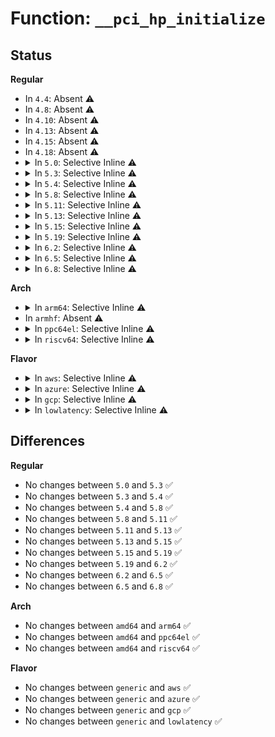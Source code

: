 # Function: <code>__pci_hp_initialize</code>

## Status
<b>Regular</b>
<ul>
<li>
In <code>4.4</code>: Absent ⚠️
</li>
<li>
In <code>4.8</code>: Absent ⚠️
</li>
<li>
In <code>4.10</code>: Absent ⚠️
</li>
<li>
In <code>4.13</code>: Absent ⚠️
</li>
<li>
In <code>4.15</code>: Absent ⚠️
</li>
<li>
In <code>4.18</code>: Absent ⚠️
</li>
<li>
<details>
<summary>In <code>5.0</code>: Selective Inline ⚠️</summary>

```c
int __pci_hp_initialize(struct hotplug_slot *slot, struct pci_bus *bus, int devnr, const char *name, struct module *owner, const char *mod_name);
```

**Collision:** Unique Global

**Inline:** Selective

**Transformation:** False

**Instances:**

```
In drivers/pci/hotplug/pci_hotplug_core.c (ffffffff8154e045)
Location: drivers/pci/hotplug/pci_hotplug_core.c:438
Inline: True
Inline callers:
  - drivers/pci/hotplug/pci_hotplug_core.c:__pci_hp_register
Direct callers:
  - drivers/pci/hotplug/pciehp_core.c:pciehp_probe
```
**Symbols:**

```
ffffffff8154d5e0-ffffffff8154d633: __pci_hp_initialize (STB_GLOBAL)
```
</details>
</li>
<li>
<details>
<summary>In <code>5.3</code>: Selective Inline ⚠️</summary>

```c
int __pci_hp_initialize(struct hotplug_slot *slot, struct pci_bus *bus, int devnr, const char *name, struct module *owner, const char *mod_name);
```

**Collision:** Unique Global

**Inline:** Selective

**Transformation:** False

**Instances:**

```
In drivers/pci/hotplug/pci_hotplug_core.c (ffffffff8157de65)
Location: drivers/pci/hotplug/pci_hotplug_core.c:438
Inline: True
Inline callers:
  - drivers/pci/hotplug/pci_hotplug_core.c:__pci_hp_register
Direct callers:
  - drivers/pci/hotplug/pciehp_core.c:pciehp_probe
```
**Symbols:**

```
ffffffff8157d420-ffffffff8157d473: __pci_hp_initialize (STB_GLOBAL)
```
</details>
</li>
<li>
<details>
<summary>In <code>5.4</code>: Selective Inline ⚠️</summary>

```c
int __pci_hp_initialize(struct hotplug_slot *slot, struct pci_bus *bus, int devnr, const char *name, struct module *owner, const char *mod_name);
```

**Collision:** Unique Global

**Inline:** Selective

**Transformation:** False

**Instances:**

```
In drivers/pci/hotplug/pci_hotplug_core.c (ffffffff8159f8c5)
Location: drivers/pci/hotplug/pci_hotplug_core.c:438
Inline: True
Inline callers:
  - drivers/pci/hotplug/pci_hotplug_core.c:__pci_hp_register
Direct callers:
  - drivers/pci/hotplug/pciehp_core.c:pciehp_probe
```
**Symbols:**

```
ffffffff8159ee80-ffffffff8159eed3: __pci_hp_initialize (STB_GLOBAL)
```
</details>
</li>
<li>
<details>
<summary>In <code>5.8</code>: Selective Inline ⚠️</summary>

```c
int __pci_hp_initialize(struct hotplug_slot *slot, struct pci_bus *bus, int devnr, const char *name, struct module *owner, const char *mod_name);
```

**Collision:** Unique Global

**Inline:** Selective

**Transformation:** False

**Instances:**

```
In drivers/pci/hotplug/pci_hotplug_core.c (ffffffff81647790)
Location: drivers/pci/hotplug/pci_hotplug_core.c:438
Inline: True
Direct callers:
  - drivers/pci/hotplug/pciehp_core.c:init_slot
```
**Symbols:**

```
ffffffff81647790-ffffffff816477e6: __pci_hp_initialize (STB_GLOBAL)
```
</details>
</li>
<li>
<details>
<summary>In <code>5.11</code>: Selective Inline ⚠️</summary>

```c
int __pci_hp_initialize(struct hotplug_slot *slot, struct pci_bus *bus, int devnr, const char *name, struct module *owner, const char *mod_name);
```

**Collision:** Unique Global

**Inline:** Selective

**Transformation:** False

**Instances:**

```
In drivers/pci/hotplug/pci_hotplug_core.c (ffffffff8166c910)
Location: drivers/pci/hotplug/pci_hotplug_core.c:438
Inline: True
Direct callers:
  - drivers/pci/hotplug/pciehp_core.c:init_slot
```
**Symbols:**

```
ffffffff8166c910-ffffffff8166c966: __pci_hp_initialize (STB_GLOBAL)
```
</details>
</li>
<li>
<details>
<summary>In <code>5.13</code>: Selective Inline ⚠️</summary>

```c
int __pci_hp_initialize(struct hotplug_slot *slot, struct pci_bus *bus, int devnr, const char *name, struct module *owner, const char *mod_name);
```

**Collision:** Unique Global

**Inline:** Selective

**Transformation:** False

**Instances:**

```
In drivers/pci/hotplug/pci_hotplug_core.c (ffffffff8164eeb0)
Location: drivers/pci/hotplug/pci_hotplug_core.c:438
Inline: True
Direct callers:
  - drivers/pci/hotplug/pciehp_core.c:pciehp_probe
```
**Symbols:**

```
ffffffff8164eeb0-ffffffff8164ef06: __pci_hp_initialize (STB_GLOBAL)
```
</details>
</li>
<li>
<details>
<summary>In <code>5.15</code>: Selective Inline ⚠️</summary>

```c
int __pci_hp_initialize(struct hotplug_slot *slot, struct pci_bus *bus, int devnr, const char *name, struct module *owner, const char *mod_name);
```

**Collision:** Unique Global

**Inline:** Selective

**Transformation:** False

**Instances:**

```
In drivers/pci/hotplug/pci_hotplug_core.c (ffffffff816c0bc0)
Location: drivers/pci/hotplug/pci_hotplug_core.c:438
Inline: True
Direct callers:
  - drivers/pci/hotplug/pciehp_core.c:pciehp_probe
```
**Symbols:**

```
ffffffff816c0bc0-ffffffff816c0c16: __pci_hp_initialize (STB_GLOBAL)
```
</details>
</li>
<li>
<details>
<summary>In <code>5.19</code>: Selective Inline ⚠️</summary>

```c
int __pci_hp_initialize(struct hotplug_slot *slot, struct pci_bus *bus, int devnr, const char *name, struct module *owner, const char *mod_name);
```

**Collision:** Unique Global

**Inline:** Selective

**Transformation:** False

**Instances:**

```
In drivers/pci/hotplug/pci_hotplug_core.c (ffffffff817e6300)
Location: drivers/pci/hotplug/pci_hotplug_core.c:438
Inline: True
Direct callers:
  - drivers/pci/hotplug/pciehp_core.c:pciehp_probe
```
**Symbols:**

```
ffffffff817e6300-ffffffff817e6368: __pci_hp_initialize (STB_GLOBAL)
```
</details>
</li>
<li>
<details>
<summary>In <code>6.2</code>: Selective Inline ⚠️</summary>

```c
int __pci_hp_initialize(struct hotplug_slot *slot, struct pci_bus *bus, int devnr, const char *name, struct module *owner, const char *mod_name);
```

**Collision:** Unique Global

**Inline:** Selective

**Transformation:** False

**Instances:**

```
In drivers/pci/hotplug/pci_hotplug_core.c (ffffffff8190b140)
Location: drivers/pci/hotplug/pci_hotplug_core.c:438
Inline: True
Direct callers:
  - drivers/pci/hotplug/pciehp_core.c:pciehp_probe
```
**Symbols:**

```
ffffffff8190b140-ffffffff8190b1a8: __pci_hp_initialize (STB_GLOBAL)
```
</details>
</li>
<li>
<details>
<summary>In <code>6.5</code>: Selective Inline ⚠️</summary>

```c
int __pci_hp_initialize(struct hotplug_slot *slot, struct pci_bus *bus, int devnr, const char *name, struct module *owner, const char *mod_name);
```

**Collision:** Unique Global

**Inline:** Selective

**Transformation:** False

**Instances:**

```
In drivers/pci/hotplug/pci_hotplug_core.c (ffffffff8194e7c0)
Location: drivers/pci/hotplug/pci_hotplug_core.c:438
Inline: True
Direct callers:
  - drivers/pci/hotplug/pciehp_core.c:pciehp_probe
```
**Symbols:**

```
ffffffff8194e7c0-ffffffff8194e828: __pci_hp_initialize (STB_GLOBAL)
```
</details>
</li>
<li>
<details>
<summary>In <code>6.8</code>: Selective Inline ⚠️</summary>

```c
int __pci_hp_initialize(struct hotplug_slot *slot, struct pci_bus *bus, int devnr, const char *name, struct module *owner, const char *mod_name);
```

**Collision:** Unique Global

**Inline:** Selective

**Transformation:** False

**Instances:**

```
In drivers/pci/hotplug/pci_hotplug_core.c (ffffffff81997bf0)
Location: drivers/pci/hotplug/pci_hotplug_core.c:438
Inline: True
Direct callers:
  - drivers/pci/hotplug/pciehp_core.c:pciehp_probe
```
**Symbols:**

```
ffffffff81997bf0-ffffffff81997c58: __pci_hp_initialize (STB_GLOBAL)
```
</details>
</li>
</ul>
<b>Arch</b>
<ul>
<li>
<details>
<summary>In <code>arm64</code>: Selective Inline ⚠️</summary>

```c
int __pci_hp_initialize(struct hotplug_slot *slot, struct pci_bus *bus, int devnr, const char *name, struct module *owner, const char *mod_name);
```

**Collision:** Unique Global

**Inline:** Selective

**Transformation:** False

**Instances:**

```
In drivers/pci/hotplug/pci_hotplug_core.c (ffff800010707e54)
Location: drivers/pci/hotplug/pci_hotplug_core.c:438
Inline: True
Inline callers:
  - drivers/pci/hotplug/pci_hotplug_core.c:__pci_hp_register
Direct callers:
  - drivers/pci/hotplug/pciehp_core.c:pciehp_probe
```
**Symbols:**

```
ffff800010707240-ffff8000107072d4: __pci_hp_initialize (STB_GLOBAL)
```
</details>
</li>
<li>
In <code>armhf</code>: Absent ⚠️
</li>
<li>
<details>
<summary>In <code>ppc64el</code>: Selective Inline ⚠️</summary>

```c
int __pci_hp_initialize(struct hotplug_slot *slot, struct pci_bus *bus, int devnr, const char *name, struct module *owner, const char *mod_name);
```

**Collision:** Unique Global

**Inline:** Selective

**Transformation:** False

**Instances:**

```
In drivers/pci/hotplug/pci_hotplug_core.c (c00000000088069c)
Location: drivers/pci/hotplug/pci_hotplug_core.c:438
Inline: True
Inline callers:
  - drivers/pci/hotplug/pci_hotplug_core.c:__pci_hp_register
```
**Symbols:**

```
c00000000087f450-c00000000087f500: __pci_hp_initialize (STB_GLOBAL)
```
</details>
</li>
<li>
<details>
<summary>In <code>riscv64</code>: Selective Inline ⚠️</summary>

```c
int __pci_hp_initialize(struct hotplug_slot *slot, struct pci_bus *bus, int devnr, const char *name, struct module *owner, const char *mod_name);
```

**Collision:** Unique Global

**Inline:** Selective

**Transformation:** False

**Instances:**

```
In drivers/pci/hotplug/pci_hotplug_core.c (ffffffe0004d5782)
Location: drivers/pci/hotplug/pci_hotplug_core.c:438
Inline: True
Inline callers:
  - drivers/pci/hotplug/pci_hotplug_core.c:__pci_hp_register
Direct callers:
  - drivers/pci/hotplug/pciehp_core.c:pciehp_probe
```
**Symbols:**

```
ffffffe0004d4da6-ffffffe0004d4e1a: __pci_hp_initialize (STB_GLOBAL)
```
</details>
</li>
</ul>
<b>Flavor</b>
<ul>
<li>
<details>
<summary>In <code>aws</code>: Selective Inline ⚠️</summary>

```c
int __pci_hp_initialize(struct hotplug_slot *slot, struct pci_bus *bus, int devnr, const char *name, struct module *owner, const char *mod_name);
```

**Collision:** Unique Global

**Inline:** Selective

**Transformation:** False

**Instances:**

```
In drivers/pci/hotplug/pci_hotplug_core.c (ffffffff815930d5)
Location: drivers/pci/hotplug/pci_hotplug_core.c:438
Inline: True
Inline callers:
  - drivers/pci/hotplug/pci_hotplug_core.c:__pci_hp_register
Direct callers:
  - drivers/pci/hotplug/pciehp_core.c:pciehp_probe
```
**Symbols:**

```
ffffffff81592690-ffffffff815926e3: __pci_hp_initialize (STB_GLOBAL)
```
</details>
</li>
<li>
<details>
<summary>In <code>azure</code>: Selective Inline ⚠️</summary>

```c
int __pci_hp_initialize(struct hotplug_slot *slot, struct pci_bus *bus, int devnr, const char *name, struct module *owner, const char *mod_name);
```

**Collision:** Unique Global

**Inline:** Selective

**Transformation:** False

**Instances:**

```
In drivers/pci/hotplug/pci_hotplug_core.c (ffffffff81582265)
Location: drivers/pci/hotplug/pci_hotplug_core.c:438
Inline: True
Inline callers:
  - drivers/pci/hotplug/pci_hotplug_core.c:__pci_hp_register
Direct callers:
  - drivers/pci/hotplug/pciehp_core.c:pciehp_probe
```
**Symbols:**

```
ffffffff81581820-ffffffff81581873: __pci_hp_initialize (STB_GLOBAL)
```
</details>
</li>
<li>
<details>
<summary>In <code>gcp</code>: Selective Inline ⚠️</summary>

```c
int __pci_hp_initialize(struct hotplug_slot *slot, struct pci_bus *bus, int devnr, const char *name, struct module *owner, const char *mod_name);
```

**Collision:** Unique Global

**Inline:** Selective

**Transformation:** False

**Instances:**

```
In drivers/pci/hotplug/pci_hotplug_core.c (ffffffff81593615)
Location: drivers/pci/hotplug/pci_hotplug_core.c:438
Inline: True
Inline callers:
  - drivers/pci/hotplug/pci_hotplug_core.c:__pci_hp_register
Direct callers:
  - drivers/pci/hotplug/pciehp_core.c:pciehp_probe
```
**Symbols:**

```
ffffffff81592bd0-ffffffff81592c23: __pci_hp_initialize (STB_GLOBAL)
```
</details>
</li>
<li>
<details>
<summary>In <code>lowlatency</code>: Selective Inline ⚠️</summary>

```c
int __pci_hp_initialize(struct hotplug_slot *slot, struct pci_bus *bus, int devnr, const char *name, struct module *owner, const char *mod_name);
```

**Collision:** Unique Global

**Inline:** Selective

**Transformation:** False

**Instances:**

```
In drivers/pci/hotplug/pci_hotplug_core.c (ffffffff815ada95)
Location: drivers/pci/hotplug/pci_hotplug_core.c:438
Inline: True
Inline callers:
  - drivers/pci/hotplug/pci_hotplug_core.c:__pci_hp_register
Direct callers:
  - drivers/pci/hotplug/pciehp_core.c:pciehp_probe
```
**Symbols:**

```
ffffffff815ad050-ffffffff815ad0a3: __pci_hp_initialize (STB_GLOBAL)
```
</details>
</li>
</ul>

## Differences
<b>Regular</b>
<ul>
<li>
No changes between <code>5.0</code> and <code>5.3</code> ✅
</li>
<li>
No changes between <code>5.3</code> and <code>5.4</code> ✅
</li>
<li>
No changes between <code>5.4</code> and <code>5.8</code> ✅
</li>
<li>
No changes between <code>5.8</code> and <code>5.11</code> ✅
</li>
<li>
No changes between <code>5.11</code> and <code>5.13</code> ✅
</li>
<li>
No changes between <code>5.13</code> and <code>5.15</code> ✅
</li>
<li>
No changes between <code>5.15</code> and <code>5.19</code> ✅
</li>
<li>
No changes between <code>5.19</code> and <code>6.2</code> ✅
</li>
<li>
No changes between <code>6.2</code> and <code>6.5</code> ✅
</li>
<li>
No changes between <code>6.5</code> and <code>6.8</code> ✅
</li>
</ul>
<b>Arch</b>
<ul>
<li>
No changes between <code>amd64</code> and <code>arm64</code> ✅
</li>
<li>
No changes between <code>amd64</code> and <code>ppc64el</code> ✅
</li>
<li>
No changes between <code>amd64</code> and <code>riscv64</code> ✅
</li>
</ul>
<b>Flavor</b>
<ul>
<li>
No changes between <code>generic</code> and <code>aws</code> ✅
</li>
<li>
No changes between <code>generic</code> and <code>azure</code> ✅
</li>
<li>
No changes between <code>generic</code> and <code>gcp</code> ✅
</li>
<li>
No changes between <code>generic</code> and <code>lowlatency</code> ✅
</li>
</ul>
